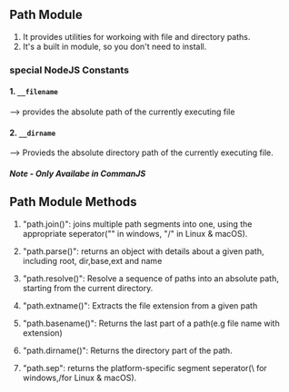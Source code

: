 ## Path Module

1. It provides utilities for workoing with file and directory paths.
2. It's a built in module, so you don't need to install.

### special NodeJS Constants

#### 1. `__filename`

--> provides the absolute path of the currently executing file

#### 2. `__dirname`

--> Provieds the absolute directory path of the currently executing file.

##### Note - Only Availabe in CommanJS

## Path Module Methods

1. "path.join()": joins multiple path segments into one, using the appropriate seperator("\" in windows, "/" in Linux & macOS).

2. "path.parse()": returns an object with details about a given path, including root, dir,base,ext and name

3. "path.resolve()": Resolve a sequence of paths into an absolute path, starting from the current directory.

4. "path.extname()": Extracts the file extension from a given path

5. "path.basename()": Returns the last part of a path(e.g file name with extension)

6. "path.dirname()": Returns the directory part of the path.

7. "path.sep": returns the platform-specific segment seperator(\ for windows,/for Linux & macOS).
